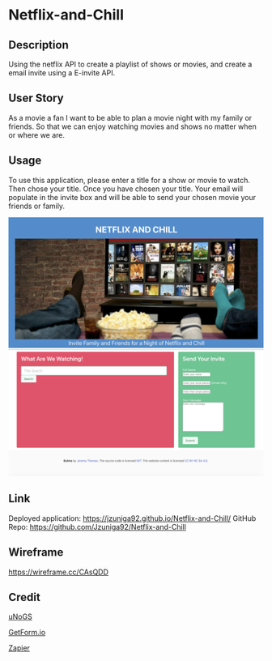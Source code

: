 # Netflix-and-Chill

## Description
Using the netflix API to create a playlist of shows or movies, and create a email invite using a E-invite API.

## User Story
As a movie a fan I want to be able to plan a movie night with my family or friends. So that we can enjoy watching movies and shows no matter when or where we are.


## Usage
To use this application, please enter a title for a show or movie to watch. Then chose your title. Once you have chosen your title. Your email will populate in the invite box and will be able to send your chosen movie your friends or family.

![Alt text](assets/images/Screenshot%202023-03-15%20at%202.48.15%20AM.png)
![Alt text](assets/images/Screenshot%202023-03-15%20at%202.38.57%20AM.png)

## Link
Deployed application: https://jzuniga92.github.io/Netflix-and-Chill/ 
GitHub Repo: https://github.com/Jzuniga92/Netflix-and-Chill 

## Wireframe 
https://wireframe.cc/CAsQDD

## Credit
[uNoGS](http://unogs.com/)

[GetForm.io](https://app.getform.io/forms)

[Zapier](https://zapier.com/app/dashboard)